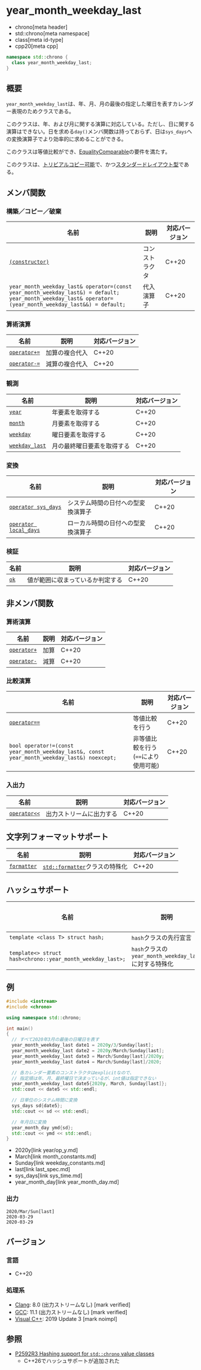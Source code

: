 # year_month_weekday_last
* chrono[meta header]
* std::chrono[meta namespace]
* class[meta id-type]
* cpp20[meta cpp]

```cpp
namespace std::chrono {
  class year_month_weekday_last;
}
```

## 概要
`year_month_weekday_last`は、年、月、月の最後の指定した曜日を表すカレンダー表現のためクラスである。

このクラスは、年、および月に関する演算に対応している。ただし、日に関する演算はできない。日を求める`day()`メンバ関数は持っておらず、日は`sys_days`への変換演算子でより効率的に求めることができる。

このクラスは等値比較ができ、[EqualityComparable](/reference/concepts/equality_comparable.md)の要件を満たす。

このクラスは、[トリビアルコピー可能](/reference/type_traits/is_trivially_copyable.md)で、かつ[スタンダードレイアウト型](/reference/type_traits/is_standard_layout.md)である。


## メンバ関数
### 構築／コピー／破棄

| 名前 | 説明 | 対応バージョン |
|------|------|----------------|
| [`(constructor)`](year_month_weekday_last/op_constructor.md) | コンストラクタ | C++20 |
| `year_month_weekday_last& operator=(const year_month_weekday_last&) = default;`<br/> `year_month_weekday_last& operator=(year_month_weekday_last&&) = default;` | 代入演算子 | C++20 |


### 算術演算

| 名前 | 説明 | 対応バージョン |
|------|------|----------------|
| [`operator+=`](year_month_weekday_last/op_plus_assign.md)  | 加算の複合代入 | C++20 |
| [`operator-=`](year_month_weekday_last/op_minus_assign.md) | 減算の複合代入 | C++20 |


### 観測

| 名前 | 説明 | 対応バージョン |
|------|------|----------------|
| [`year`](year_month_weekday_last/year.md)       | 年要素を取得する | C++20 |
| [`month`](year_month_weekday_last/month.md)     | 月要素を取得する | C++20 |
| [`weekday`](year_month_weekday_last/weekday.md) | 曜日要素を取得する | C++20 |
| [`weekday_last`](year_month_weekday_last/weekday_last.md) | 月の最終曜日要素を取得する | C++20 |


### 変換

| 名前 | 説明 | 対応バージョン |
|------|------|----------------|
| [`operator sys_days`](year_month_weekday_last/op_sys_days.md)     | システム時間の日付への型変換演算子 | C++20 |
| [`operator local_days`](year_month_weekday_last/op_local_days.md) | ローカル時間の日付への型変換演算子 | C++20 |


### 検証

| 名前 | 説明 | 対応バージョン |
|------|------|----------------|
| [`ok`](year_month_weekday_last/ok.md) | 値が範囲に収まっているか判定する | C++20 |


## 非メンバ関数
### 算術演算

| 名前 | 説明 | 対応バージョン |
|------|------|----------------|
| [`operator+`](year_month_weekday_last/op_plus.md)  | 加算 | C++20 |
| [`operator-`](year_month_weekday_last/op_minus.md) | 減算 | C++20 |


### 比較演算

| 名前 | 説明 | 対応バージョン |
|------|------|----------------|
| [`operator==`](year_month_weekday_last/op_equal.md) | 等値比較を行う | C++20 |
| `bool operator!=(const year_month_weekday_last&, const year_month_weekday_last&) noexcept;` | 非等値比較を行う (`==`により使用可能) | C++20 |


### 入出力

| 名前 | 説明 | 対応バージョン |
|------|------|----------------|
| [`operator<<`](year_month_weekday_last/op_ostream.md) | 出力ストリームに出力する | C++20 |


## 文字列フォーマットサポート

| 名前 | 説明 | 対応バージョン |
|------|------|----------------|
| [`formatter`](year_month_weekday_last/formatter.md) | [`std::formatter`](/reference/format/formatter.md)クラスの特殊化 | C++20 |


## ハッシュサポート

| 名前  | 説明               | 対応バージョン |
|-------|--------------------|----------------|
| `template <class T> struct hash;` | `hash`クラスの先行宣言 | C++26 |
| `template<> struct hash<chrono::year_month_weekday_last>;` | `hash`クラスの`year_month_weekday_last`に対する特殊化 | C++26 |


## 例
```cpp example
#include <iostream>
#include <chrono>

using namespace std::chrono;

int main()
{
  // すべて2020年3月の最後の日曜日を表す
  year_month_weekday_last date1 = 2020y/3/Sunday[last];
  year_month_weekday_last date2 = 2020y/March/Sunday[last];
  year_month_weekday_last date3 = March/Sunday[last]/2020y;
  year_month_weekday_last date4 = March/Sunday[last]/2020;

  // 各カレンダー要素のコンストラクタはexplicitなので、
  // 指定順は年、月、最終曜日で決まっているが、int値は指定できない
  year_month_weekday_last date5{2020y, March, Sunday[last]};
  std::cout << date5 << std::endl;

  // 日単位のシステム時間に変換
  sys_days sd{date5};
  std::cout << sd << std::endl;

  // 年月日に変換
  year_month_day ymd{sd};
  std::cout << ymd << std::endl;
}
```
* 2020y[link year/op_y.md]
* March[link month_constants.md]
* Sunday[link weekday_constants.md]
* last[link last_spec.md]
* sys_days[link sys_time.md]
* year_month_day[link year_month_day.md]

### 出力
```
2020/Mar/Sun[last]
2020-03-29
2020-03-29
```


## バージョン
### 言語
- C++20

### 処理系
- [Clang](/implementation.md#clang): 8.0 (出力ストリームなし) [mark verified]
- [GCC](/implementation.md#gcc): 11.1 (出力ストリームなし) [mark verified]
- [Visual C++](/implementation.md#visual_cpp): 2019 Update 3 [mark noimpl]


## 参照
- [P2592R3 Hashing support for `std::chrono` value classes](https://open-std.org/jtc1/sc22/wg21/docs/papers/2023/p2592r3.html)
    - C++26でハッシュサポートが追加された

